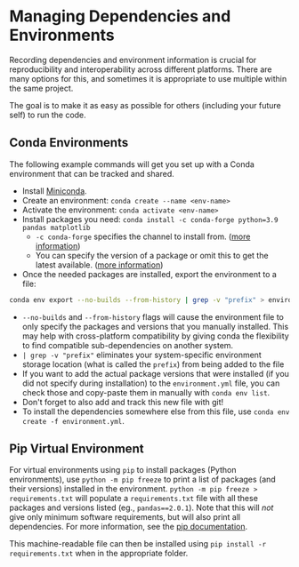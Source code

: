 # Managing Dependencies and Environments
Recording dependencies and environment information is crucial for reproducibility and interoperability across different platforms. There are many options for this, and sometimes it is appropriate to use multiple within the same project.

The goal is to make it as easy as possible for others (including your future self) to run the code.

## Conda Environments
The following example commands will get you set up with a Conda environment that can be tracked and shared.

* Install [Miniconda](https://docs.conda.io/en/latest/miniconda.html).
* Create an environment: `conda create --name <env-name>`
* Activate the environment: `conda activate <env-name>`
* Install packages you need: `conda install -c conda-forge python=3.9 pandas matplotlib`
    * `-c conda-forge` specifies the channel to install from. ([more information](https://docs.conda.io/projects/conda/en/latest/user-guide/concepts/channels.html))
    * You can specify the version of a package or omit this to get the latest available. ([more information](https://conda.io/projects/conda/en/latest/user-guide/tasks/manage-pkgs.html#id2))
* Once the needed packages are installed, export the environment to a file: 
```bash
conda env export --no-builds --from-history | grep -v "prefix" > environment.yml
```
  * `--no-builds` and `--from-history` flags will cause the environment file to only specify the packages and versions that you manually installed. This may help with cross-platform compatibility by giving conda the flexibility to find compatible sub-dependencies on another system.
  * `| grep -v "prefix"` eliminates your system-specific environment storage location (what is called the `prefix`) from being added to the file
  * If you want to add the actual package versions that were installed (if you did not specify during installation) to the `environment.yml` file, you can check those and copy-paste them in manually with `conda env list`. 
  * Don't forget to also add and track this new file with git!
* To install the dependencies somewhere else from this file, use `conda env create -f environment.yml`.

## Pip Virtual Environment
For virtual environments using `pip` to install packages (Python environments), use `python -m pip freeze` to print a list of packages (and their versions) installed in the environment. `python -m pip freeze > requirements.txt` will populate a `requirements.txt` file with all these packages and versions listed (eg., `pandas==2.0.1`). Note that this will _not_ give only minimum software requirements, but will also print all dependencies. For more information, see the [pip documentation](https://pip.pypa.io/en/stable/cli/pip_freeze/).

This machine-readable file can then be installed using `pip install -r requirements.txt` when in the appropriate folder.
